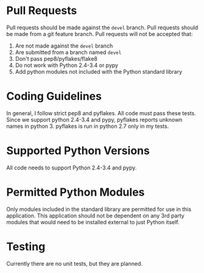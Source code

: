 # Pull Requests

Pull requests should be made against the `devel` branch. Pull requests should be made from a git feature branch. Pull requests will not be accepted that:

1. Are not made against the `devel` branch
1. Are submitted from a branch named `devel`
1. Don't pass pep8/pyflakes/flake8
1. Do not work with Python 2.4-3.4 or pypy
1. Add python modules not included with the Python standard library

# Coding Guidelines

In general, I follow strict pep8 and pyflakes. All code must pass these tests. Since we support python 2.4-3.4 and pypy, pyflakes reports unknown names in python 3.  pyflakes is run in python 2.7 only in my tests.

# Supported Python Versions

All code needs to support Python 2.4-3.4 and pypy.

# Permitted Python Modules

Only modules included in the standard library are permitted for use in this application.  This application should not be dependent on any 3rd party modules that would need to be installed external to just Python itself.

# Testing

Currently there are no unit tests, but they are planned.

